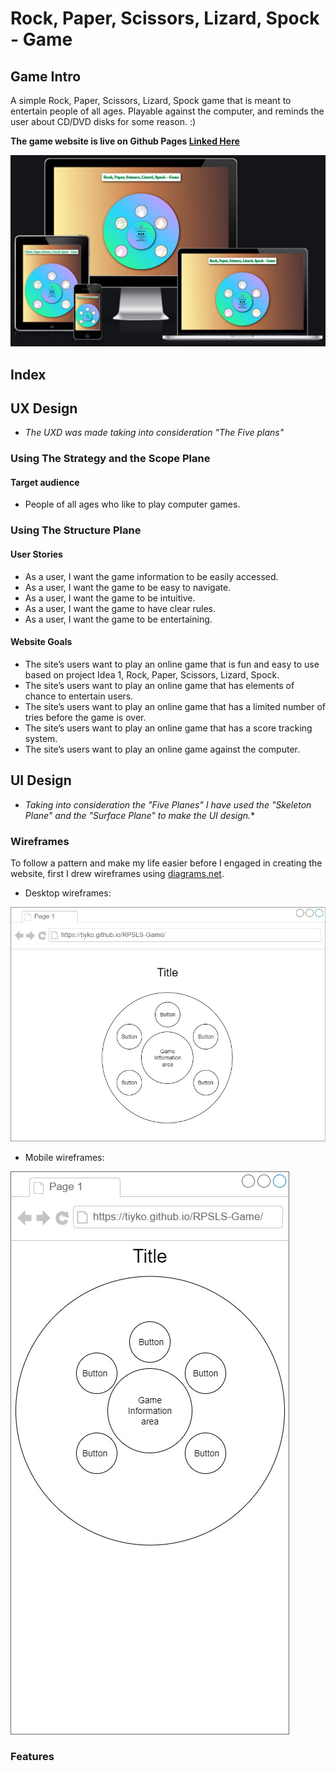 # **Rock, Paper, Scissors, Lizard, Spock - Game**

## **Game Intro**

A simple Rock, Paper, Scissors, Lizard, Spock game that is meant to entertain people of all ages. Playable against the computer, and reminds the user about CD/DVD disks for some reason. :)

**The game website is live on Github Pages [Linked Here](https://tiyko.github.io/RPSLS-Game/)**

![Am I responsive screenshot](docs/screenshots/responsiveness-screenshot.jpg)

## **Index**

## **UX Design**

* *The UXD was made taking into consideration "The Five plans"*

### **Using The Strategy and the Scope Plane**

#### **Target audience**

* People of all ages who like to play computer games.

### **Using The Structure Plane**

#### **User Stories**

* As a user, I want the game information to be easily accessed.
* As a user, I want the game to be easy to navigate.
* As a user, I want the game to be intuitive.
* As a user, I want the game to have clear rules.
* As a user, I want the game to be entertaining.

#### **Website Goals**

* The site’s users want to play an online game that is fun and easy to use based on project Idea 1, Rock, Paper, Scissors, Lizard, Spock.
* The site’s users want to play an online game that has elements of chance to entertain users.
* The site’s users want to play an online game that has a limited number of tries before the game is over.
* The site’s users want to play an online game that has a score tracking system.
* The site’s users want to play an online game against the computer.

## **UI Design**

* *Taking into consideration the "Five Planes" I have used the "Skeleton Plane" and the "Surface Plane" to make the UI design.**

### **Wireframes**

To follow a pattern and make my life easier before I engaged in creating the website, first I drew wireframes using [diagrams.net](https://app.diagrams.net/).

* Desktop wireframes:

![Desktop diagram](docs/wireframes/desktop-wireframes.jpg)

* Mobile wireframes:

![Mobile diagram](docs/wireframes/mobile-wireframes.jpg)

### **Features**
